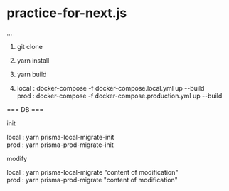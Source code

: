 # practice-for-next.js

...

1. git clone 

2. yarn install

3. yarn build 

4. local : docker-compose -f docker-compose.local.yml up --build <br>
    prod : docker-compose -f docker-compose.production.yml up --build

=== DB ===

init 

local : yarn prisma-local-migrate-init <br>
prod : yarn prisma-prod-migrate-init

modify

local : yarn prisma-local-migrate "content of modification" <br>
prod : yarn prisma-prod-migrate "content of modification"